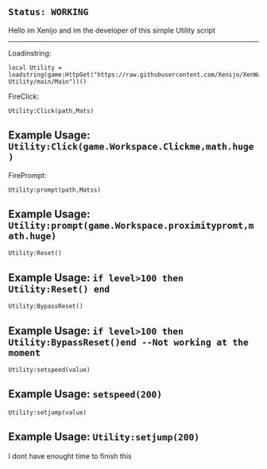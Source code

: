 ```Status: WORKING```
---------
Hello im Xenijo and im the developer of this simple Utility script 


------
Loadinstring:
```
local Utility = loadstring(game:HttpGet("https://raw.githubusercontent.com/Xenijo/XenWare-Utility/main/Main"))()
```

FireClick: 
```
Utility:Click(path,Mats)
```
Example Usage:
```Utility:Click(game.Workspace.Clickme,math.huge)```
-------------
FirePrompt:
```
Utility:prompt(path,Matss)
```
Example Usage:
```Utility:prompt(game.Workspace.proximitypromt,math.huge)```
--------
```
Utility:Reset()
```
Example Usage: ```if level>100 then Utility:Reset() end```
------------
```
Utility:BypassReset()
```
Example Usage: ```if level>100 then Utility:BypassReset()end --Not working at the moment```
----
```
Utility:setspeed(value)
```
Example Usage: ```setspeed(200)```
---------
```
Utility:setjump(value)
```
Example Usage: ```Utility:setjump(200)```
--------
 I dont have enought time to finish this 
